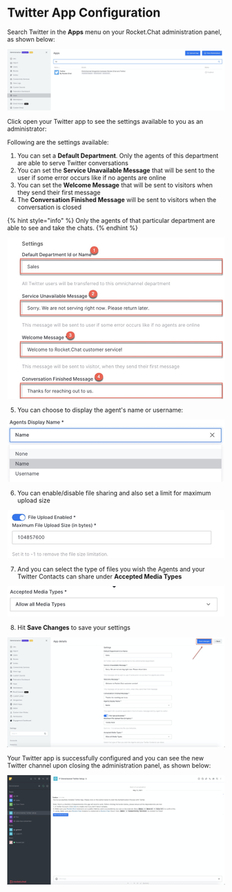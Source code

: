 # Twitter App Configuration

Search Twitter in the **Apps** menu on your Rocket.Chat administration panel, as shown below:

![](../../../../.gitbook/assets/image%20%28409%29.png)

Click open your Twitter app to see the settings available to you as an administrator: 

Following are the settings available:

1. You can set a **Default Department**. Only the agents of this department are able to serve Twitter conversations
2. You can set the **Service Unavailable Message** that will be sent to the user if some error occurs like if no agents are online
3. You can set the **Welcome Message** that will be sent to visitors when they send their first message
4. The **Conversation Finished Message** will be sent to visitors when the conversation is closed

{% hint style="info" %}
Only the agents of that particular department are able to see and take the chats.
{% endhint %}

 

![](../../../../.gitbook/assets/image%20%28400%29.png)

5.  You can choose to display the agent's name or username:

![](../../../../.gitbook/assets/image%20%28399%29.png)

6. You can enable/disable file sharing and also set a limit for maximum upload size

![](../../../../.gitbook/assets/image%20%28391%29.png)

7. And you can select the type of files you wish the Agents and your Twitter Contacts can share under **Accepted Media Types**

![](../../../../.gitbook/assets/image%20%28394%29.png)

8. Hit **Save Changes** to save your settings

![](../../../../.gitbook/assets/image%20%28393%29.png)

Your Twitter app is successfully configured and you can see the new Twitter channel upon closing the administration panel, as shown below:

![](../../../../.gitbook/assets/image%20%28392%29.png)

